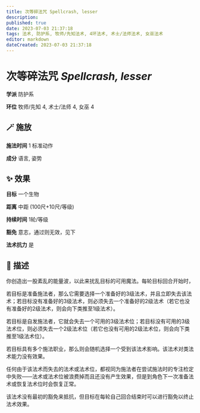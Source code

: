 ```yaml
---
title: 次等碎法咒 Spellcrash, lesser
description: 
published: true
date: 2023-07-03 21:37:18
tags: 法术, 防护系, 牧师/先知法术, 4环法术, 术士/法师法术, 女巫法术
editor: markdown
dateCreated: 2023-07-03 21:37:18
---
```


# **次等碎法咒** *Spellcrash, lesser*

**学派** 防护系 

**环位** 牧师/先知 4, 术士/法师 4, 女巫 4

## 🪄 施放

**施法时间** 1 标准动作

**成分** 语言, 姿势

## ✨ 效果 

**目标** 一个生物 

**距离** 中距 (100尺+10尺/等级)  

**持续时间** 1轮/等级 

**豁免** 意志，通过则无效，见下

**法术抗力** 是

## 📖 描述

你创造出一股紊乱的能量波，以此来扰乱目标的可用魔法。每轮目标回合开始时，

若目标是准备施法者，那么它需要选择一个准备好的3级法术，并且立即失去该法术；若目标没有准备好的3级法术，则必须失去一个准备好的2级法术（若它也没有准备好的2级法术，则会向下类推至1级法术）。

若目标是自发施法者，它就会失去一个可用的3级法术位；若目标没有可用的3级法术位，则必须失去一个2级法术位（若它也没有可用的2级法术位，则会向下类推至1级法术位）。

若目标具有多个施法职业，那么则会随机选择一个受到该法术影响。该法术对类法术能力没有效果。

任何由于该法术而失去的法术或法术位，都视同为施法者在尝试施法时的专注检定中失败——法术或法术位被浪费掉而且还没有产生效果，但是到角色下一次准备法术或恢复法术位时会恢复正常。

该法术没有最初的豁免来抵抗，但目标在每轮自己回合结束时可以进行豁免以终止法术效果。
    